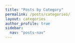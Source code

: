 ```yaml
---
title: "Posts by Category"
permalink: /posts/categories/
layout: categories
author_profile: true
sidebar:
  nav: "posts-nav"
---
```

